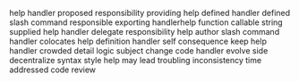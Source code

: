 help handler proposed responsibility providing help defined handler defined slash command responsible exporting handlerhelp function callable string supplied help handler delegate responsibility help author slash command handler colocates help definition handler self consequence keep help handler crowded detail logic subject change code handler evolve side decentralize syntax style help may lead troubling inconsistency time addressed code review
